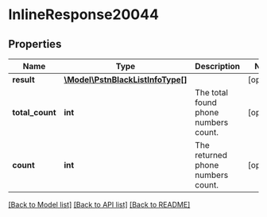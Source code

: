 # InlineResponse20044

## Properties
Name | Type | Description | Notes
------------ | ------------- | ------------- | -------------
**result** | [**\Model\PstnBlackListInfoType[]**](PstnBlackListInfoType.md) |  | [optional] 
**total_count** | **int** | The total found phone numbers count. | [optional] 
**count** | **int** | The returned phone numbers count. | [optional] 

[[Back to Model list]](../README.md#documentation-for-models) [[Back to API list]](../README.md#documentation-for-api-endpoints) [[Back to README]](../README.md)



